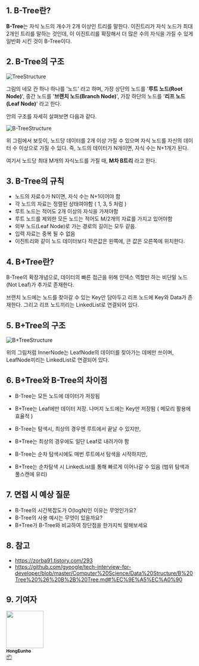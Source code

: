 

## 1. B-Tree란?

**B-Tree**는 자식 노드의 개수가 2개 이상인 트리를 말한다.
이진트리가 자식 노드가 최대 2개인 트리를 말하는 것인데, 
이 이진트리를 확장해서 더 많은 수의 자식을 가질 수 있게 일반화 시킨 것이 B-Tree이다.





## 2. B-Tree의 구조



![TreeStructure](C:\Android\AndroidProject\cs_interview\static\img\Data-Structure\B-Tree\TreeStructure.png)

그림의 네모 칸 하나 하나를 '노드' 라고 하며, 가장 상단의 노드를 '**루트 노드(Root Node)**', 중간 노드를 '**브랜치 노드(Branch Node)**', 가장 하단의 노드를 '**리프 노드(Leaf Node)**' 라고 한다.



안의 구조를 자세히 살펴보면 다음과 같다.

![B-TreeStructure](C:\Android\AndroidProject\cs_interview\static\img\Data-Structure\B-Tree\B-TreeStructure.png)

위 그림에서 보듯이, 노드당 데이터를 2개 이상 가질 수 있으며  자식 노드를 자신의 데이터 수 이상으로 가질 수 있다. 즉, 노드의 데이터가 N개이면, 자식 수는 N+1개가 된다.

여기서 노드당 최대 M개의 자식노드를 가질 때, **M차 B트리** 라고 한다.





## 3. B-Tree의 규칙

- 노드의 자료수가 N이면, 자식 수는 N+1이어야 함
- 각 노드의 자료는 정렬된 상태여야함 ( 1, 3, 5 처럼 )
- 루트 노드는 적어도 2개 이상의 자식을 가져야함
- 루트 노드를 제외한 모든 노드는 적어도 M/2개의 자료를 가지고 있어야함
- 외부 노드(Leaf Node)로 가는 경로의 길이는 모두 같음.
- 입력 자료는 중복 될 수 없음
- 이진트리와 같이 노드 데이터보다 작은값은 왼쪽에, 큰 값은 오른쪽에 위치한다.





## 4. B+Tree란?

B-Tree의 확장개념으로,  데이터의 빠른 접근을 위해 인덱스 역할만 하는 비단말 노드(Not Leaf)가 추가로 존재한다.

브랜치 노드에는 노드를 찾아갈 수 있는 Key만 담아두고 리프 노드에 Key와 Data가 존재한다. 
그리고 리프 노드끼리는 LinkedList로 연결되어 있다.





## 5. B+Tree의 구조



![B+TreeStructure](C:\Android\AndroidProject\cs_interview\static\img\Data-Structure\B-Tree\B+TreeStructure.png)

위의 그림처럼 InnerNode는 LeafNode의 데이터를 찾아가는 데에만 쓰이며, 
LeafNode끼리는 LinkedList로 연결되어 있다.





## 6. B+Tree와 B-Tree의 차이점

- B-Tree는 모든 노드에 데이터가 저장됨
- B+Tree는 Leaf에만 데이터 저장. 나머지 노드에는 Key만 저장됨 ( 메모리 활용에 효율적 )



- B-Tree는 탐색시, 최상의 경우엔 루트에서 끝날 수 있지만, 
- B+Tree는 최상의 경우에도 일단 Leaf로 내려가야 함



- B-Tree는 순차 탐색시에도 매번 루트에서 탐색을 시작하지만,
- B+Tree는 순차탐색 시 LinkedList를 통해 빠르게 이어나갈 수 있음 (범위 탐색과 풀스캔에 유리)





## 7. 면접 시 예상 질문

- B-Tree의 시간복잡도가 O(logN)인 이유는 무엇인가요?
- B-Tree의 사용 예시는 무엇이 있을까요?
- B+Tree가 B-Tree와 비교하여 장단점을 한가지씩 말해보세요





## 8. 참고

- https://zorba91.tistory.com/293
- https://github.com/gyoogle/tech-interview-for-developer/blob/master/Computer%20Science/Data%20Structure/B%20Tree%20%26%20B%2B%20Tree.md#%EC%9E%A5%EC%A0%90





## 9. 기여자

<td align="center"><a href="http://hongcoding.tistory.com"><img src="https://avatars.githubusercontent.com/u/46186664?v=4?s=100" width="100px;" alt=""/><br /><sub><b>HongEunho</b></sub></a><br /><a href="#platform-HongEunho" title="Packaging/porting to new platform">📦</a></td>